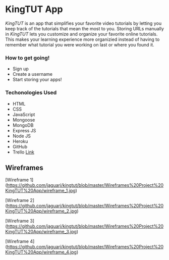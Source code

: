 # KingTUT App

_KingTUT_ is an app that simplifies your favorite video tutorials by letting you keep track of the tutorials that mean the most to you.
Storing URLs manually in _KingTUT_ lets you customize and organize your favorite online tutorials.
This makes your learning experience more organizied instead of having to remember what tutorial you were working on last or where you found it.

### How to get going!
* Sign up
* Create a username
* Start storing your apps!

### Techonologies Used

* HTML
* CSS
* JavaScript
* Mongoose
* MongoDB
* Express JS
* Node JS
* Heroku
* GitHub
* Trello
[Link](https://trello.com/b/fGJ9x6c7/kingtut-app)

## Wireframes

[Wireframe 1] (https://github.com/jaguarj/kingtut/blob/master/Wireframes%20Project%20KingTUT%20App/wireframe_1.jpg)

[Wireframe 2] (https://github.com/jaguarj/kingtut/blob/master/Wireframes%20Project%20KingTUT%20App/wireframe_2.jpg)

[Wireframe 3] (https://github.com/jaguarj/kingtut/blob/master/Wireframes%20Project%20KingTUT%20App/wireframe_3.jpg)

[Wireframe 4] (https://github.com/jaguarj/kingtut/blob/master/Wireframes%20Project%20KingTUT%20App/wireframe_4.jpg)



